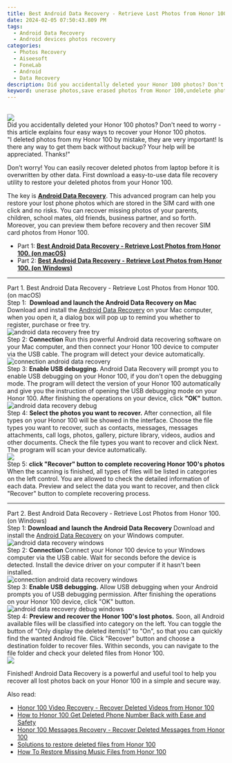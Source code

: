 ```yaml
---
title: Best Android Data Recovery - Retrieve Lost Photos from Honor 100.
date: 2024-02-05 07:50:43.809 PM
tags: 
  - Android Data Recovery
  - Android devices photos recovery
categories: 
  - Photos Recovery
  - Aiseesoft
  - FoneLab
  - Android
  - Data Recovery
description: Did you accidentally deleted your Honor 100 photos? Don't need to worry - this article explains four easy ways to recover your Honor 100 photos.
keyword: unerase photos,save erased photos from Honor 100,undelete photos from Honor 100,recover lost photos from Honor 100,restore deleted photos on Honor 100,android photos retrieval,Honor 100 photos disappear,how to retrieve photos from Honor 100,Honor 100 reset but recover photos,Honor 100 deleted photos,how can i get photos back on Honor 100,Honor 100 delete photos recover
---
```

<br>
<img src="https://img0mobiles.techidaily.com/images/best-assets/devices/honor/honor-100/2.jpg" class="atpl-imgstyle"  /><br>
<div class="atpl-content atpl-for-fonelab-android recover-photos">
<div class="atpl-post-description-part-1">
Did you accidentally deleted your Honor 100 photos? Don't need to worry - this article explains four easy ways to recover your Honor 100 photos.
</div>
<div class="atpl-post-description-part-2">
<div class="tpl-content-sub-paragraph-question">
  "I deleted photos from my Honor 100  by mistake, they are very important! Is there any way to get them back without backup? Your help will be appreciated. Thanks!"
</div>
<div class="tpl-content-sub-paragraph-content">
<p>
  Don’t worry! You can easily recover deleted photos from laptop before it is overwritten by other data. First download a easy-to-use data file recovery utility to restore your deleted photos from your Honor 100.
</p>
</div>
</div>
<div class="atpl-post-description-part-3">
<div class="tpl-content-sub-paragraph-normal">
    <p>
        The key is <a href="https://tools.techidaily.com/aiseesoft-android-data-recovery/" target="_blank" rel="noopener"><strong>Android Data Recovery</strong></a>. This advanced program can help you restore your lost phone photos which are stored in the SIM card with one click and no risks. You can recover missing photos of your parents, children, school mates, old friends, business partner, and so forth. Moreover, you can preview them before recovery and then recover SIM card photos from Honor 100.
    </p>
</div>
</div>
<ul>
  <li>Part 1: <strong><a href="#p1"> Best Android Data Recovery - Retrieve Lost Photos from Honor 100.  (on macOS)</a></strong></li>
  <li>Part 2: <strong><a href="#p2"> Best Android Data Recovery - Retrieve Lost Photos from Honor 100.  (on Windows)</a></strong></li>
</ul>
<!-- Part 1 -->
<a id="p1" name="p1" ></a><hr>
<div>
  <span class="atpl-step-part-style">Part 1. Best Android Data Recovery - Retrieve Lost Photos from Honor 100. (on macOS)</span>
</div>  
<span class="atpl-stepstyle-a"><span>Step 1: </span></span> <strong>Download and launch the Android Data Recovery on Mac</strong>
Download and install the <a href="https://tools.techidaily.com/aiseesoft-android-data-recovery/" target="_blank" rel="noopener">Android Data Recovery</a> on your Mac computer, when you open it, a dialog box will pop up to remind you whether to register, purchase or free try.
<br>
<img src="https://tools.techidaily.com/images/apps/aiseesoft/android-data-recovery/mac-free-try.png" class="atpl-imgstyle" alt="android data recovery free try" /><br>
<span class="atpl-stepstyle-a"><span>Step 2: </span></span> <strong>Connection</strong>
Run this powerful Android data recovering software on your Mac computer, and then connect your Honor 100 device to computer via the USB cable. The program will detect your device automatically.
<br>
<img src="https://tools.techidaily.com/images/apps/aiseesoft/android-data-recovery/mac-connection-interface.jpg" class="atpl-imgstyle" alt="connection android data recovery" /><br>
<span class="atpl-stepstyle-a"><span>Step 3: </span></span> <strong>Enable USB debugging.</strong>
Android Data Recovery will prompt you to enable USB debugging on your Honor 100, if you don't open the debugging mode. The program will detect the version of your Honor 100 automatically and give you the instruction of opening the USB debugging mode on your Honor 100. After finishing the operations on your device, click <strong>"OK"</strong> button.
<br>
<img src="https://tools.techidaily.com/images/apps/aiseesoft/android-data-recovery/mac-android-usb-debug.jpg"  class="atpl-imgstyle" alt="android data recovery debug" /><br>
<span class="atpl-stepstyle-a"><span>Step 4: </span></span> <strong>Select the photos you want to recover.</strong>
After connection, all file types on your Honor 100 will be showed in the interface. Choose the file types you want to recover, such as contacts, messages, messages attachments, call logs, photos, gallery, picture library, videos, audios and other documents. Check the file types you want to recover and click Next. The program will scan your device automatically.
<br>
<img src="https://tools.techidaily.com/images/apps/aiseesoft/android-data-recovery/mac-choose-type-photos.jpg" class="atpl-imgstyle"  /><br>
<span class="atpl-stepstyle-a"><span>Step 5: </span></span> <strong>click "Recover" button to  complete recovering Honor 100's photos</strong>
When the scanning is finished, all types of files will be listed in categories on the left control. You are allowed to check the detailed information of each data. Preview and select the data you want to recover, and then click "Recover" button to complete recovering process.
<a id="p2" name="p2"></a><hr>
<!-- Part 2 -->
<div>
  <span class="atpl-step-part-style">Part 2. Best Android Data Recovery - Retrieve Lost Photos from Honor 100. (on Windows)</span>
</div>
<span class="atpl-stepstyle-a"><span>Step 1: </span></span> <strong>Download and launch the Android Data Recovery</strong>
Download and install the <a href="https://tools.techidaily.com/aiseesoft-android-data-recovery/" target="_blank" rel="noopener">Android Data Recovery</a> on your Windows computer.
<br>
<img src="https://tools.techidaily.com/images/apps/aiseesoft/android-data-recovery/win-start-interface.png"  class="atpl-imgstyle" alt="android data recovery windows" /><br>
<span class="atpl-stepstyle-a"><span>Step 2: </span></span> <strong>Connection</strong>
Connect your Honor 100 device to your Windows computer via the USB cable. Wait for seconds before the device is detected. Install the device driver on your computer if it hasn't been installed.
<br>
<img src="https://tools.techidaily.com/images/apps/aiseesoft/android-data-recovery/win-connection-interface.png" class="atpl-imgstyle" alt="connection android data recovery windows" /><br>
<span class="atpl-stepstyle-a"><span>Step 3: </span></span> <strong>Enable USB debugging.</strong>
Allow USB debugging when your Android prompts you of USB debugging permission. After finishing the operations on your Honor 100 device, click "OK" button.
<br>
<img src="https://tools.techidaily.com/images/apps/aiseesoft/android-data-recovery/win-android-usb-debug.png" class="atpl-imgstyle" alt="android data recovery debug windows" /><br>
<span class="atpl-stepstyle-a"><span>Step 4: </span></span> <strong>Preview and recover the Honor 100's lost photos.</strong>
Soon, all Android available files will be classified into category on the left. You can toggle the button of "Only display the deleted item(s)" to "On", so that you can quickly find the wanted Android file. Click "Recover" button and choose a destination folder to recover files. Within seconds, you can navigate to the file folder and check your deleted files from Honor 100.
<br>
<img src="https://tools.techidaily.com/images/apps/aiseesoft/android-data-recovery/win-recover-photos.png" class="atpl-imgstyle"  /><br>
<div class="atpl-post-description-part-4">
<div class="tpl-content-sub-paragraph-normal">
  <p>
    Finished! Android Data Recovery is a powerful and useful tool to help you recover all lost photos back on your Honor 100 in a simple and secure way.
  </p>
</div>
</div>
<ins class="adsbygoogle"
     style="display:block"
     data-ad-client="ca-pub-7571918770474297"
     data-ad-slot="8358498916"
     data-ad-format="auto"
     data-full-width-responsive="true"></ins>
<span class="atpl-alsoreadstyle">Also read:</span>
<div><ul>
<li><a href="/honor-100-video-recovery-recover-deleted-videos-from-honor-100-by-fonelab-android-recover-video/" target="_blank" rel="noopener"><u>Honor 100 Video Recovery - Recover Deleted Videos from Honor 100</u></a></li>
<li><a href="/how-to-honor-100-get-deleted-phone-number-back-with-ease-and-safety-by-fonelab-android-recover-contacts/" target="_blank" rel="noopener"><u>How to Honor 100 Get Deleted Phone Number Back with Ease and Safety</u></a></li>
<li><a href="/honor-100-messages-recovery-recover-deleted-messages-from-honor-100-by-fonelab-android-recover-messages/" target="_blank" rel="noopener"><u>Honor 100 Messages Recovery - Recover Deleted Messages from Honor 100</u></a></li>
<li><a href="/solutions-to-restore-deleted-files-from-honor-100-by-fonelab-android-recover-data/" target="_blank" rel="noopener"><u>Solutions to restore deleted files from Honor 100</u></a></li>
<li><a href="/how-to-restore-missing-music-files-from-honor-100-by-fonelab-android-recover-music/" target="_blank" rel="noopener"><u>How To  Restore Missing Music Files from Honor 100</u></a></li>
</ul></div>
</div>
